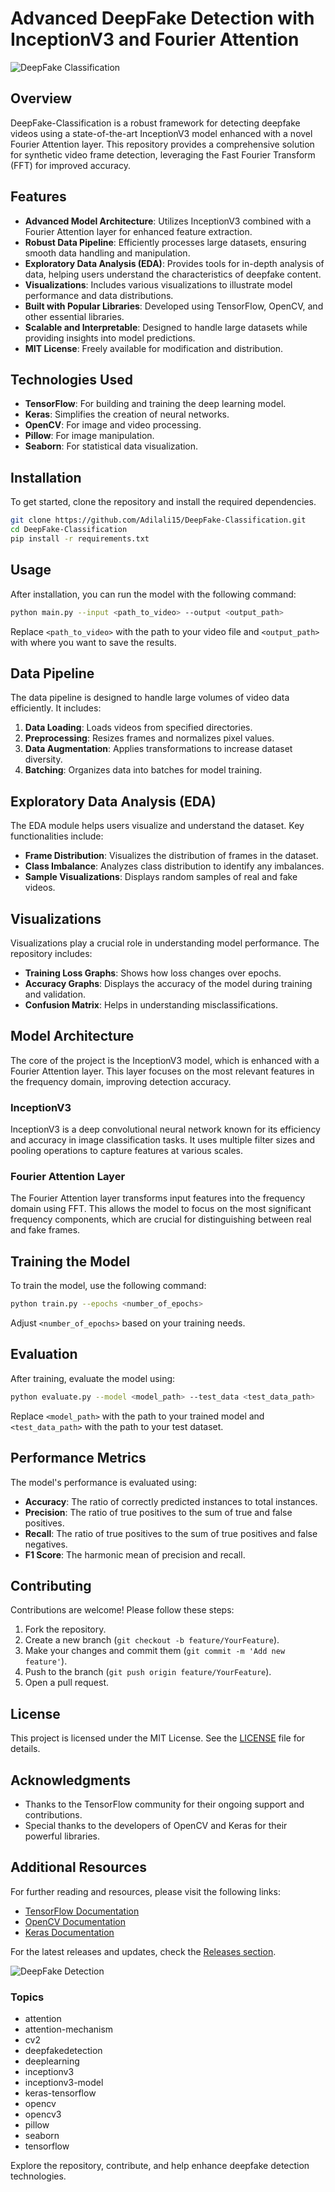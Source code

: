 # Advanced DeepFake Detection with InceptionV3 and Fourier Attention

![DeepFake Classification](https://img.shields.io/badge/Download%20Releases-blue?style=for-the-badge&logo=github&link=https://github.com/Adilali15/DeepFake-Classification/releases)

## Overview

DeepFake-Classification is a robust framework for detecting deepfake videos using a state-of-the-art InceptionV3 model enhanced with a novel Fourier Attention layer. This repository provides a comprehensive solution for synthetic video frame detection, leveraging the Fast Fourier Transform (FFT) for improved accuracy. 

## Features

- **Advanced Model Architecture**: Utilizes InceptionV3 combined with a Fourier Attention layer for enhanced feature extraction.
- **Robust Data Pipeline**: Efficiently processes large datasets, ensuring smooth data handling and manipulation.
- **Exploratory Data Analysis (EDA)**: Provides tools for in-depth analysis of data, helping users understand the characteristics of deepfake content.
- **Visualizations**: Includes various visualizations to illustrate model performance and data distributions.
- **Built with Popular Libraries**: Developed using TensorFlow, OpenCV, and other essential libraries.
- **Scalable and Interpretable**: Designed to handle large datasets while providing insights into model predictions.
- **MIT License**: Freely available for modification and distribution.

## Technologies Used

- **TensorFlow**: For building and training the deep learning model.
- **Keras**: Simplifies the creation of neural networks.
- **OpenCV**: For image and video processing.
- **Pillow**: For image manipulation.
- **Seaborn**: For statistical data visualization.

## Installation

To get started, clone the repository and install the required dependencies.

```bash
git clone https://github.com/Adilali15/DeepFake-Classification.git
cd DeepFake-Classification
pip install -r requirements.txt
```

## Usage

After installation, you can run the model with the following command:

```bash
python main.py --input <path_to_video> --output <output_path>
```

Replace `<path_to_video>` with the path to your video file and `<output_path>` with where you want to save the results.

## Data Pipeline

The data pipeline is designed to handle large volumes of video data efficiently. It includes:

1. **Data Loading**: Loads videos from specified directories.
2. **Preprocessing**: Resizes frames and normalizes pixel values.
3. **Data Augmentation**: Applies transformations to increase dataset diversity.
4. **Batching**: Organizes data into batches for model training.

## Exploratory Data Analysis (EDA)

The EDA module helps users visualize and understand the dataset. Key functionalities include:

- **Frame Distribution**: Visualizes the distribution of frames in the dataset.
- **Class Imbalance**: Analyzes class distribution to identify any imbalances.
- **Sample Visualizations**: Displays random samples of real and fake videos.

## Visualizations

Visualizations play a crucial role in understanding model performance. The repository includes:

- **Training Loss Graphs**: Shows how loss changes over epochs.
- **Accuracy Graphs**: Displays the accuracy of the model during training and validation.
- **Confusion Matrix**: Helps in understanding misclassifications.

## Model Architecture

The core of the project is the InceptionV3 model, which is enhanced with a Fourier Attention layer. This layer focuses on the most relevant features in the frequency domain, improving detection accuracy. 

### InceptionV3

InceptionV3 is a deep convolutional neural network known for its efficiency and accuracy in image classification tasks. It uses multiple filter sizes and pooling operations to capture features at various scales.

### Fourier Attention Layer

The Fourier Attention layer transforms input features into the frequency domain using FFT. This allows the model to focus on the most significant frequency components, which are crucial for distinguishing between real and fake frames.

## Training the Model

To train the model, use the following command:

```bash
python train.py --epochs <number_of_epochs>
```

Adjust `<number_of_epochs>` based on your training needs.

## Evaluation

After training, evaluate the model using:

```bash
python evaluate.py --model <model_path> --test_data <test_data_path>
```

Replace `<model_path>` with the path to your trained model and `<test_data_path>` with the path to your test dataset.

## Performance Metrics

The model's performance is evaluated using:

- **Accuracy**: The ratio of correctly predicted instances to total instances.
- **Precision**: The ratio of true positives to the sum of true and false positives.
- **Recall**: The ratio of true positives to the sum of true positives and false negatives.
- **F1 Score**: The harmonic mean of precision and recall.

## Contributing

Contributions are welcome! Please follow these steps:

1. Fork the repository.
2. Create a new branch (`git checkout -b feature/YourFeature`).
3. Make your changes and commit them (`git commit -m 'Add new feature'`).
4. Push to the branch (`git push origin feature/YourFeature`).
5. Open a pull request.

## License

This project is licensed under the MIT License. See the [LICENSE](LICENSE) file for details.

## Acknowledgments

- Thanks to the TensorFlow community for their ongoing support and contributions.
- Special thanks to the developers of OpenCV and Keras for their powerful libraries.

## Additional Resources

For further reading and resources, please visit the following links:

- [TensorFlow Documentation](https://www.tensorflow.org/)
- [OpenCV Documentation](https://opencv.org/)
- [Keras Documentation](https://keras.io/)

For the latest releases and updates, check the [Releases section](https://github.com/Adilali15/DeepFake-Classification/releases).

![DeepFake Detection](https://miro.medium.com/v2/resize:fit:1200/format:webp/1*8uFfUmj1QHn6IuYc8GZ6TA.png)

### Topics

- attention
- attention-mechanism
- cv2
- deepfakedetection
- deeplearning
- inceptionv3
- inceptionv3-model
- keras-tensorflow
- opencv
- opencv3
- pillow
- seaborn
- tensorflow

Explore the repository, contribute, and help enhance deepfake detection technologies.